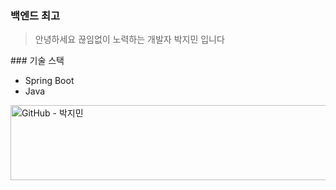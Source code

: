 ### 백엔드 최고
<blockquote>
    안녕하세요 끊임없이 노력하는 개발자 박지민 입니다
</blockquote>
### 기술 스택
<ul>
    <li>Spring Boot</li>
    <li>Java</li>
</ul>


<a href="https://github.com/devxb/gitanimals" class="github-link">
    <img
      src="https://render.gitanimals.org/lines/pji-min"
      width="600"
      height="120"
      alt="GitHub - 박지민"
    />
  </a>
